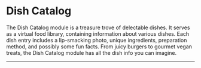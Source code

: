 # Dish Catalog

The Dish Catalog module is a treasure trove of delectable dishes. It serves as a virtual food library, containing information about various dishes. Each dish entry includes a lip-smacking photo, unique ingredients, preparation method, and possibly some fun facts. From juicy burgers to gourmet vegan treats, the Dish Catalog module has all the dish info you can imagine.

---